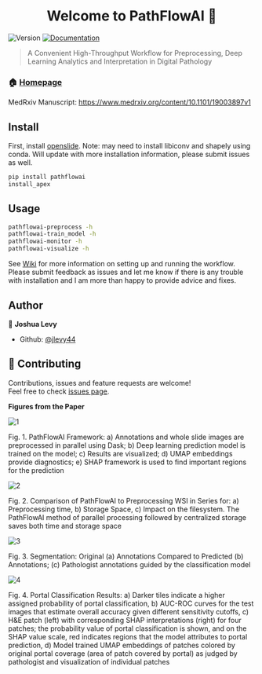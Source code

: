 <h1 align="center">Welcome to PathFlowAI 👋</h1>
<p>
  <img alt="Version" src="https://img.shields.io/badge/version-0.1-blue.svg?cacheSeconds=2592000" />
  <a href="https://jlevy44.github.io/PathFlowAI/">
    <img alt="Documentation" src="https://img.shields.io/badge/documentation-yes-brightgreen.svg" target="_blank" />
  </a>
</p>

> A Convenient High-Throughput Workflow for Preprocessing, Deep Learning Analytics and Interpretation in Digital Pathology

### 🏠 [Homepage](https://github.com/jlevy44/PathFlowAI)

MedRxiv Manuscript: https://www.medrxiv.org/content/10.1101/19003897v1

## Install

First, install [openslide](https://openslide.org/download/). Note: may need to install libiconv and shapely using conda. Will update with more installation information, please submit issues as well.

```sh
pip install pathflowai
install_apex
```

## Usage

```sh
pathflowai-preprocess -h
pathflowai-train_model -h
pathflowai-monitor -h
pathflowai-visualize -h
```

See [Wiki](https://github.com/jlevy44/PathFlowAI/wiki) for more information on setting up and running the workflow. Please submit feedback as issues and let me know if there is any trouble with installation and I am more than happy to provide advice and fixes.

## Author

👤 **Joshua Levy**

* Github: [@jlevy44](https://github.com/jlevy44)

## 🤝 Contributing

Contributions, issues and feature requests are welcome!<br />Feel free to check [issues page](https://github.com/jlevy44/PathFlowAI/issues).

**Figures from the Paper**

![1](https://user-images.githubusercontent.com/19698023/62230963-0199d780-b391-11e9-96eb-ac9b86686723.jpeg)

Fig. 1. PathFlowAI Framework: a) Annotations and whole slide images are preprocessed in parallel using
Dask; b) Deep learning prediction model is trained on the model; c) Results are visualized; d) UMAP
embeddings provide diagnostics; e) SHAP framework is used to find important regions for the prediction

![2](https://user-images.githubusercontent.com/19698023/62231545-41ad8a00-b392-11e9-8d47-f9f83f4b764a.jpeg)

Fig. 2. Comparison of PathFlowAI to Preprocessing WSI in Series for: a) Preprocessing time, b) Storage
Space, c) Impact on the filesystem. The PathFlowAI method of parallel processing followed by
centralized storage saves both time and storage space

![3](https://user-images.githubusercontent.com/19698023/62231546-41ad8a00-b392-11e9-9b16-ea3b2b92bf3f.jpeg)

Fig. 3. Segmentation: Original (a) Annotations Compared to Predicted (b) Annotations; (c) Pathologist
annotations guided by the classification model

![4](https://user-images.githubusercontent.com/19698023/62230966-02326e00-b391-11e9-989c-155ff0a9be67.jpeg)

Fig. 4. Portal Classification Results: a) Darker tiles indicate a higher assigned probability of portal classification, b)
AUC-ROC curves for the test images that estimate overall accuracy given different sensitivity cutoffs, c) H&E patch
(left) with corresponding SHAP interpretations (right) for four patches; the probability value of portal classification
is shown, and on the SHAP value scale, red indicates regions that the model attributes to portal prediction, d) Model trained UMAP embeddings of patches colored by original portal coverage (area of patch covered by portal) as judged
by pathologist and visualization of individual patches
